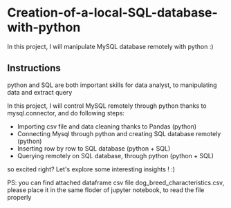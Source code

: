 # Creation-of-a-local-SQL-database-with-python
In this project, I will manipulate MySQL database remotely with python :)

## Instructions

python and SQL are both important skills for data analyst, to manipulating data and extract query

In this project, I will control MySQL remotely through python thanks to mysql.connector, and do following steps:

* Importing csv file and data cleaning thanks to Pandas (python)
* Connecting Mysql through python and creating SQL database remotely (python)
* Inserting row by row to SQL database (python + SQL)
* Querying remotely on SQL database, through python (python + SQL)

so excited right? Let's explore some interesting insights ! :)

PS: you can find attached dataframe csv file dog_breed_characteristics.csv, please place it in the same floder of jupyter notebook, to read the file properly
